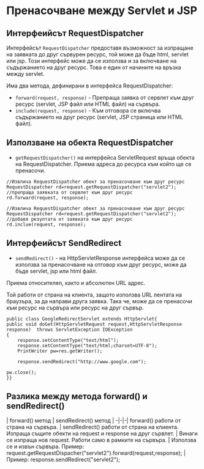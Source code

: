 # Пренасочване между Servlet и JSP

## Интерфеийсът RequestDispatcher

Интерфейсът ```RequestDispatcher``` предоставя възможност за изпращане на заявката до друг сървурен ресурс, той може да бъде html, servlet или jsp. Този интерфейс може да се използва и за включване на съдържанието на друг ресурс. Това е един от начините на връзка между servlet.

Има два метода, дефинирани в интерфейса RequestDispatcher:

- ```forward(request, response)``` - Препраща заявка от сервлет към друг ресурс (servlet, JSP файл или HTML файл) на сървъра.
- ```include(request, response)``` - Към отговора се включва съдържанието на друг ресурс (servlet, JSP страница или HTML файл).
 
## Използване на обекта RequestDispatcher

- ```getRequestDispatcher()``` на интерфейса ServletRequest връща обекта на RequestDispatcher. Приема адреса до ресурса към който ще се пренасочи.

```
//Извлича RequestDispatcher обект за пренасочване към друг ресурс
RequestDispatcher rd=request.getRequestDispatcher("servlet2");  
//препраща заявката от сервлет към друг ресурс
rd.forward(request, response);
```

```
//Извлича RequestDispatcher обект за пренасочване към друг ресурс
RequestDispatcher rd=request.getRequestDispatcher("servlet2");  
//добавя резултата от заявката към друг ресурс
rd.inclue(request, response);
```

## Интерфеийсът SendRedirect

- ```sendRedirect()``` - на HttpServletResponse интерфейсa може да се използва за пренасочване на отговор към друг ресурс, може да бъде servlet, jsp или html файл. 
 
Приема относителen, както и абсолютен URL адрес.

Той работи от страна на клиента, защото използва URL лентата на браузъра, за да направи друга заявка. Така че, може да се пренасочи към ресурс на сървъра или ресурс на друг сървър.

```
public class GoogleRedirectServlet extends HttpServlet{  
public void doGet(HttpServletRequest request,HttpServletResponse response)  throws ServletException IOException  
{  
    response.setContentType("text/html");  
    response.setContentType("text/html;charset=UTF-8");
    PrintWriter pw=res.getWriter();  
  
    response.sendRedirect("http://www.google.com");  
  
pw.close();  
}} 
```

## Разлика между метода forward() и sendRedirect()

| forward() метод |	sendRedirect() метод |
-|-|-|
forward() работи от страна на сървъра. | sendRedirect() работи от страна на клиента.
Изпраща същите обекти на request и response на друг сървлет. | Винаги се изпраща нов request.
Работи само в рамките на сървъра. | Използва се и извън сървъра.
Пример: request.getRequestDispacher("servlet2").forward(request,response); |	Пример: response.sendRedirect("servlet2");
